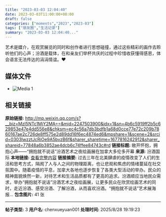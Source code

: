 ```yaml
---
title: "2023-03-03 12:04:40"
date: 2023-03-03T11:00:00+08:00
draft: false
categories: ["moments","2023","2023-03"]
tags: ["朋友圈","生活记录"]
summary: "2023-03-03 12:04:40..."
---
```


艺术是媒介，在观赏展览的同时和创作者进行思想碰撞，通过这些精彩的画作去聆听他们的心声；汾酒是载体，在和亲友们举杯共庆的过程中珍惜收获懂得感恩，体会语言无法传达的涓涓情谊。❤️

## 媒体文件

- ![Media 1](/Moments/photos/2023-03-03/202303031204400.jpg)

## 相关链接

**原始链接:** http://mp.weixin.qq.com/s?__biz=MzI5NTc1MjY2MA==&mid=2247503900&idx=1&sn=4b6c5919ff2b5c629853e47e4dd556e8&chksm=ec4c56a7db3bdfb1a68d0cce77e72c209b7860167ae2c726de8ff575e2d89dd16f6ec4874ed6&mpshare=1&scene=2&srcid=0303IwzztJcRiOe9A5bvzB6f&sharer_sharetime=1677816242912&sharer_shareid=77848a6b3852ae4dcb6c74ffee84743c#rd
**链接标题:** 敞开怀抱，拥抱心声——“拥抱就不说话”汾酒艺术之夜绘画展在加拿大多伦多开幕
**来源:** 汾酒国际
**本地链接:** [查看完整内容](/link_content/2023/03/2023-03-03-1/link_content/)
**链接摘要:** 过去三年在北美肆虐的疫情改变了人们的生活和思考方式，隔阂了人与人之间的物理距离，也让悲观和焦虑的情绪蔓延在社交氛围中。随着疫情的平息，加拿大各地也逐步恢复了各类大型活动的举办。民众的精神面貌焕然一新，对待艺术和生活品质都有了更高的追求。汾酒顺应当地民众需求，举办“拥抱就不说话”汾酒艺术之夜绘画展，让更多民众在欣赏绘画艺术的同时，走近汾酒、感受汾酒、了解汾酒，从而喜欢汾酒。“拥抱就不说话”艺术展海报...
**包含图片:** 41 张

---

**帖子类型:** 3
**用户名:** chenxueyuan001
**处理时间:** 2025/8/28 19:19:23